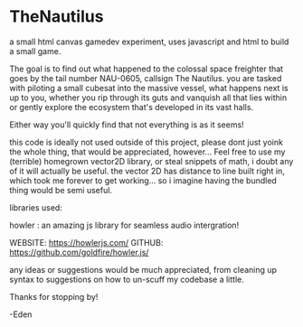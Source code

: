 # TheNautilus
a small html canvas gamedev experiment, uses javascript and html to build a small game.

The goal is to find out what happened to the colossal space freighter that goes by the tail number NAU-0605, callsign The Nautilus.
you are tasked with piloting a small cubesat into the massive vessel, what happens next is up to you, 
whether you rip through its guts and vanquish all that lies within or gently explore the ecosystem that's developed in its vast halls.

Either way you'll quickly find that not everything is as it seems!

this code is ideally not used outside of this project, please dont just yoink the whole thing, that would be appreciated, however...
Feel free to use my (terrible) homegrown vector2D library, or steal snippets of math, i doubt any of it will actually be useful.
the vector 2D has distance to line built right in, which took me forever to get working... so i imagine having the bundled thing would be semi useful.

libraries used:

howler : an amazing js library for seamless audio intergration!

  WEBSITE: https://howlerjs.com/
  GITHUB: https://github.com/goldfire/howler.js/

any ideas or suggestions would be much appreciated, from cleaning up syntax to suggestions on how to un-scuff my codebase a little. 

Thanks for stopping by!

-Eden
